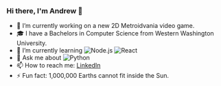 ### Hi there, I'm Andrew 👋

- 🔭 I’m currently working on a new 2D Metroidvania video game.
- 🎓 I have a Bachelors in Computer Science from Western Washington University.
- 🌱 I’m currently learning ![Node.js](https://img.shields.io/badge/-Node.js-333333?style=flat&logo=node.js) ![React](https://img.shields.io/badge/-React-333333?style=flat&logo=react)
- 💬 Ask me about ![Python](https://img.shields.io/badge/-Python-333333?style=flat&logo=python)
- 📫 How to reach me: [LinkedIn](https://www.linkedin.com/in/andrewrose7/)
- ⚡ Fun fact: 1,000,000 Earths cannot fit inside the Sun.
